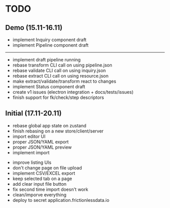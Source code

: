 # TODO

## Demo (15.11-16.11)

+ implement Inquiry component draft
+ implement Pipeline component draft
---
+ implement draft pipeline running
+ rebase transform CLI call on using pipeline.json
+ rebase validate CLI call on using inquiry.json
+ rebase extract CLI call on using resource.json
+ make extract/validate/transform react to changes
+ implement Status component draft
+ create v1 issues (electron integration + docs/tests/issues)
+ finish support for fk/check/step descriptors

## Initial (17.11-20.11)

+ rebase global app state on zustand
+ finish rebasing on a new store/client/server
+ import editor UI
+ proper JSON/YAML export
+ proper JSON/YAML preview
+ implement import
- improve listing UIs
- don't change page on file upload
- implement CSV/EXCEL export
- keep selected tab on a page
- add clear input file button
- fix second time import doesn't work
- clean/imporve everything
- deploy to secret application.frictionlessdata.io
